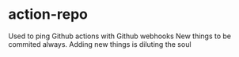 # action-repo
Used to ping Github actions with Github webhooks
New things to be commited always.
Adding new things is diluting the soul

